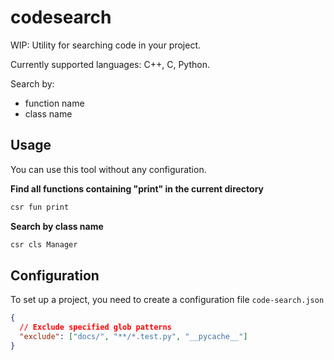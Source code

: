 # codesearch

WIP: Utility for searching code in your project.

Currently supported languages: C++, C, Python.

Search by:

- function name
- class name

## Usage

You can use this tool without any configuration.

**Find all functions containing "print" in the current directory**

```bash
csr fun print
```

**Search by class name**

```bash
csr cls Manager
```

## Configuration

To set up a project, you need to create a configuration file `code-search.json`

```json
{
  // Exclude specified glob patterns
  "exclude": ["docs/", "**/*.test.py", "__pycache__"]
}
```
